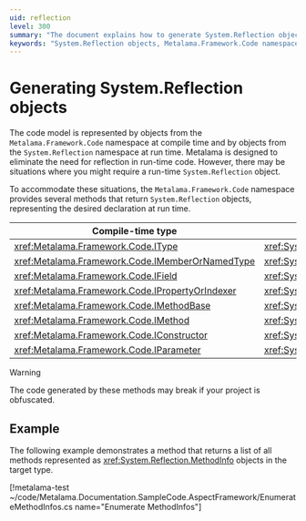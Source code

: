 ```yaml
---
uid: reflection
level: 300
summary: "The document explains how to generate System.Reflection objects using the Metalama.Framework.Code namespace, and provides a conversion table and a code example."
keywords: "System.Reflection objects, Metalama.Framework.Code namespace, run-time reflection, eliminating reflection, compile-time code, conversion methods, IType.ToType, IMethod.ToMethodInfo, programming in .NET, obfuscation warning"
---
```


# Generating System.Reflection objects

The code model is represented by objects from the `Metalama.Framework.Code` namespace at compile time and by objects from the `System.Reflection` namespace at run time. Metalama is designed to eliminate the need for reflection in run-time code. However, there may be situations where you might require a run-time `System.Reflection` object.

To accommodate these situations, the `Metalama.Framework.Code` namespace provides several methods that return `System.Reflection` objects, representing the desired declaration at run time.

| Compile-time type | Run-time type | Conversion method |
|------------------|---------------|-------------------|
| <xref:Metalama.Framework.Code.IType> | <xref:System.Type> | <xref:Metalama.Framework.Code.IType.ToType> |
| <xref:Metalama.Framework.Code.IMemberOrNamedType> | <xref:System.Reflection.MemberInfo> | <xref:Metalama.Framework.Code.IMemberOrNamedType.ToMemberInfo> |
| <xref:Metalama.Framework.Code.IField> | <xref:System.Reflection.FieldInfo> | <xref:Metalama.Framework.Code.IField.ToFieldInfo> |
| <xref:Metalama.Framework.Code.IPropertyOrIndexer> | <xref:System.Reflection.PropertyInfo> | <xref:Metalama.Framework.Code.IPropertyOrIndexer.ToPropertyInfo> |
| <xref:Metalama.Framework.Code.IMethodBase> | <xref:System.Reflection.MethodBase> | <xref:Metalama.Framework.Code.IMethodBase.ToMethodBase> |
| <xref:Metalama.Framework.Code.IMethod> | <xref:System.Reflection.MethodInfo> | <xref:Metalama.Framework.Code.IMethod.ToMethodInfo> |
| <xref:Metalama.Framework.Code.IConstructor> | <xref:System.Reflection.ConstructorInfo> | <xref:Metalama.Framework.Code.IConstructor.ToConstructorInfo> |
| <xref:Metalama.Framework.Code.IParameter> | <xref:System.Reflection.ParameterInfo> | <xref:Metalama.Framework.Code.IParameter.ToParameterInfo> |

> [!WARNING]
> The code generated by these methods may break if your project is obfuscated.

## Example

The following example demonstrates a method that returns a list of all methods represented as <xref:System.Reflection.MethodInfo> objects in the target type.

[!metalama-test ~/code/Metalama.Documentation.SampleCode.AspectFramework/EnumerateMethodInfos.cs name="Enumerate MethodInfos"]




